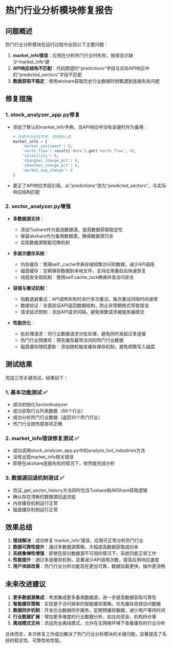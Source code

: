 # 热门行业分析模块修复报告

## 问题概述

热门行业分析模块在运行过程中出现以下主要问题：

1. **market_info错误**：应用在分析热门行业时失败，报错显示缺少'market_info'键
2. **API响应结构不匹配**：代码期望的"predictions"字段与实际API响应中的"predicted_sectors"字段不匹配
3. **数据获取不稳定**：使用akshare获取历史行业数据时频繁遇到连接失败问题

## 修复措施

### 1. stock_analyzer_app.py修复

- 添加了默认的market_info字典，当API响应中没有该键时作为备用：
  ```python
  # 创建市场信息字典，使用默认值
  market_info = {
      'market_sentiment': 0,
      'north_flow': result['data'].get('north_flow', 0),
      'volatility': 0,
      'shanghai_change_pct': 0,
      'shenzhen_change_pct': 0,
      'market_avg_change': 0
  }
  ```

- 更正了API响应字段引用，从"predictions"改为"predicted_sectors"，与实际响应结构匹配

### 2. sector_analyzer.py增强

- **多数据源支持**：
  - 添加Tushare作为首选数据源，提高数据获取稳定性
  - 保留akshare作为备用数据源，确保数据源冗余
  - 实现数据源智能切换机制

- **多层次缓存系统**：
  - 内存缓存：使用self._cache字典存储频繁访问的数据，减少API调用
  - 磁盘缓存：定期保存数据到本地文件，支持应用重启后快速恢复
  - 线程安全锁机制：使用self.cache_lock确保并发访问安全

- **容错与重试机制**：
  - 指数退避重试：API调用失败时进行多次重试，每次重试间隔时间递增
  - 数据验证：全面验证API返回数据结构，防止非预期格式导致错误
  - 请求延迟控制：添加API请求间隔，避免频繁请求被服务器限流

- **性能优化**：
  - 批处理请求：将行业数据请求分批处理，避免同时发起过多连接
  - 热门行业预缓存：预先缓存最常访问的热门行业数据
  - 磁盘缓存随机更新：添加随机触发缓存保存机制，避免频繁写入磁盘

## 测试结果

完成三项关键测试，结果如下：

### 1. 基本功能测试 ✅

- 成功初始化SectorAnalyzer
- 成功获取行业列表数据（86个行业）
- 成功分析热门行业数据（返回10个热门行业）
- 热门行业按热度排序正确

### 2. market_info错误修复测试 ✅

- 成功调用stock_analyzer_app.py中的analyze_hot_industries方法
- 没有出现market_info相关错误
- 即使在akshare连接失败的情况下，依然能完成分析

### 3. 数据源回退机制测试 ✅

- 验证_get_sector_history方法同时包含Tushare和AKShare获取逻辑
- 确认存在清晰的数据源回退流程
- 内存缓存机制运行正常
- 磁盘缓存机制运行正常

## 效果总结

1. **错误解决**：成功修复'market_info'错误，应用可正常分析热门行业
2. **数据可靠性提升**：通过多数据源策略，大幅提高数据获取成功率
3. **系统鲁棒性增强**：即使在部分数据源不可用的情况下，系统仍能正常工作
4. **性能提升**：通过多层缓存机制，显著减少API调用次数，提高应用响应速度
5. **用户体验改善**：热门行业分析功能现在更加可靠，数据加载更快，操作更流畅

## 未来改进建议

1. **更多数据源集成**：考虑集成更多备用数据源，进一步提高数据获取可靠性
2. **智能缓存策略**：实现基于访问频率的智能缓存策略，优先缓存高频访问数据
3. **数据同步机制**：开发后台数据同步服务，定期预缓存数据，减少用户等待时间
4. **行业数据扩展**：增加更多维度的行业数据分析，如北向资金、机构持仓等
5. **离线模式支持**：添加完全离线模式，允许在无网络环境下查看缓存的行业分析

总体而言，本次修复工作成功解决了热门行业分析模块的关键问题，显著提高了系统的稳定性、可靠性和性能。 
